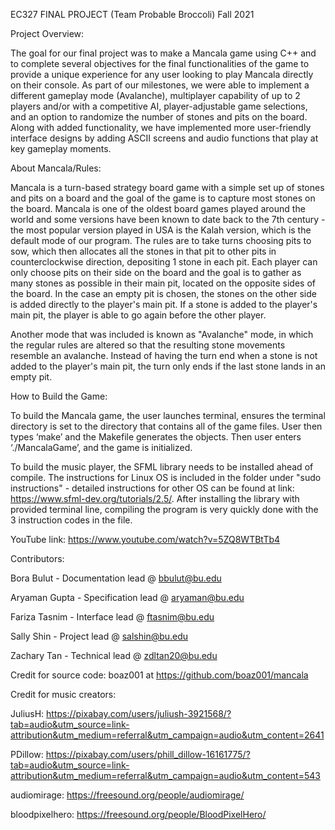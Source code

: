EC327 FINAL PROJECT (Team Probable Broccoli)
Fall 2021

Project Overview: 

The goal for our final project was to make a Mancala game using C++ and to complete several objectives for the final functionalities of the game to provide a unique experience for any user looking to play Mancala directly on their console. As part of our milestones, we were able to implement a different gameplay mode (Avalanche), multiplayer capability of up to 2 players and/or with a competitive AI, player-adjustable game selections, and an option to randomize the number of stones and pits on the board. Along with added functionality, we have implemented more user-friendly interface designs by adding ASCII screens and audio functions that play at key gameplay moments.  

About Mancala/Rules:

Mancala is a turn-based strategy board game with a simple set up of stones and pits on a board and the goal of the game is to capture most stones on the board. Mancala is one of the oldest board games played around the world and some versions have been known to date back to the 7th century - the most popular version played in USA is the Kalah version, which is the default mode of our program. The rules are to take turns choosing pits to sow, which then allocates all the stones in that pit to other pits in counterclockwise direction, depositing 1 stone in each pit. Each player can only choose pits on their side on the board and the goal is to gather as many stones as possible in their main pit, located on the opposite sides of the board. In the case an empty pit is chosen, the stones on the other side is added directly to the player's main pit. If a stone is added to the player's main pit, the player is able to go again before the other player. 

Another mode that was included is known as "Avalanche" mode, in which the regular rules are altered so that the resulting stone movements resemble an avalanche. Instead of having the turn end when a stone is not added to the player's main pit, the turn only ends if the last stone lands in an empty pit. 

How to Build the Game:

To build the Mancala game, the user launches terminal, ensures the terminal directory is set to the directory that contains all of the game files. User then types ‘make’ and the Makefile generates the objects. Then user enters ‘./MancalaGame’, and the game is initialized.

To build the music player, the SFML library needs to be installed ahead of compile. The instructions for Linux OS is included in the folder under "sudo instructions" - detailed instructions for other OS can be found at link: https://www.sfml-dev.org/tutorials/2.5/. After installing the library with provided terminal line, compiling the program is very quickly done with the 3 instruction codes in the file. 

YouTube link: https://www.youtube.com/watch?v=5ZQ8WTBtTb4


Contributors: 

Bora Bulut - Documentation lead @ bbulut@bu.edu

Aryaman Gupta - Specification lead @ aryaman@bu.edu

Fariza Tasnim - Interface lead @ ftasnim@bu.edu

Sally Shin - Project lead @ salshin@bu.edu

Zachary Tan - Technical lead @ zdltan20@bu.edu


Credit for source code: 
boaz001 at https://github.com/boaz001/mancala

Credit for music creators:

JuliusH: https://pixabay.com/users/juliush-3921568/?tab=audio&utm_source=link-attribution&utm_medium=referral&utm_campaign=audio&utm_content=2641

PDillow: https://pixabay.com/users/phill_dillow-16161775/?tab=audio&utm_source=link-attribution&utm_medium=referral&utm_campaign=audio&utm_content=543

audiomirage: https://freesound.org/people/audiomirage/

bloodpixelhero: https://freesound.org/people/BloodPixelHero/

